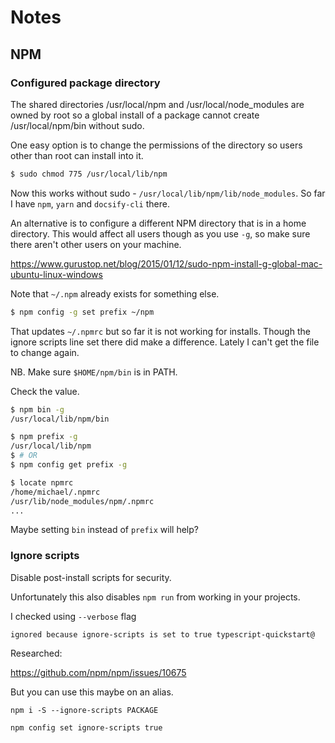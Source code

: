 # Notes

## NPM

### Configured package directory

The shared directories /usr/local/npm and /usr/local/node_modules are owned by root so a global
install of a package cannot create /usr/local/npm/bin without sudo.

One easy option is to change the permissions of the directory so users other than root can install into it.

```sh
$ sudo chmod 775 /usr/local/lib/npm
```

Now this works without sudo - `/usr/local/lib/npm/lib/node_modules`. So far I have `npm`, `yarn` and `docsify-cli` there.

An alternative is to configure a different NPM directory that is in a home directory. This would affect all users though as you use `-g`, so make sure there aren't other users on your machine.

https://www.gurustop.net/blog/2015/01/12/sudo-npm-install-g-global-mac-ubuntu-linux-windows

Note that `~/.npm` already exists for something else.

```sh
$ npm config -g set prefix ~/npm
```

That updates `~/.npmrc` but so far it is not working for installs.  Though the ignore scripts line set there did make a difference. Lately I can't get the file to change again.


NB. Make sure `$HOME/npm/bin` is in PATH.

Check the value.

```sh
$ npm bin -g
/usr/local/lib/npm/bin

$ npm prefix -g
/usr/local/lib/npm
$ # OR
$ npm config get prefix -g
```


```sh
$ locate npmrc
/home/michael/.npmrc
/usr/lib/node_modules/npm/.npmrc
...
```

Maybe setting `bin` instead of `prefix` will help?


### Ignore scripts

Disable post-install scripts for security.

Unfortunately this also disables `npm run` from working in your projects.

I checked using `--verbose` flag

```
ignored because ignore-scripts is set to true typescript-quickstart@
```

Researched:

https://github.com/npm/npm/issues/10675

But you can use this maybe on an alias.

`npm i -S --ignore-scripts PACKAGE`

```sh
npm config set ignore-scripts true
```
